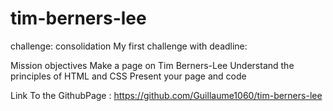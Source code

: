 # tim-berners-lee
challenge: consolidation
My first challenge with deadline:

Mission objectives
Make a page on Tim Berners-Lee
Understand the principles of HTML and CSS
Present your page and code

Link To the GithubPage :
https://github.com/Guillaume1060/tim-berners-lee

